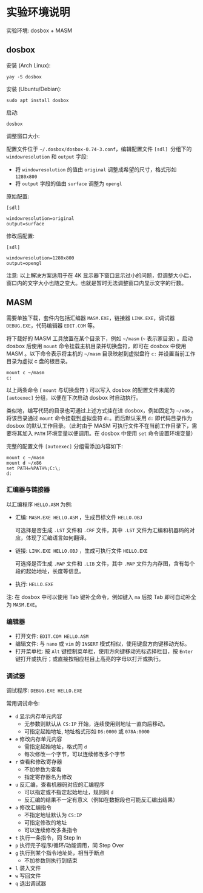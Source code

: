 # 实验环境说明

实验环境: dosbox + MASM

## dosbox

安装 (Arch Linux):

    yay -S dosbox

安装 (Ubuntu/Debian):

    sudo apt install dosbox

启动:

    dosbox

调整窗口大小:

配置文件位于 `~/.dosbox/dosbox-0.74-3.conf`，编辑配置文件 `[sdl] `分组下的 `windowresolution` 和 `output` 字段: 
- 将 `windowresolution` 的值由 `original` 调整成希望的尺寸，格式形如 `1280x800`
- 将 `output` 字段的值由 `surface` 调整为 `opengl`

原始配置:

```configuration
[sdl]

windowresolution=original
output=surface
```

修改后配置:

```configuration
[sdl]

windowresolution=1280x800
output=opengl
```

注意: 以上解决方案适用于在 4K 显示器下窗口显示过小的问题，但调整大小后，窗口内的文字大小也随之变大。也就是暂时无法调整窗口内显示文字的行数。

## MASM

需要单独下载，套件内包括汇编器 `MASM.EXE`，链接器 `LINK.EXE`，调试器 `DEBUG.EXE`，代码编辑器 `EDIT.COM` 等。

将下载好的 MASM 工具放置在某个目录下，例如 `~/masm` (`~` 表示家目录) 。启动 dosbox 后使用 `mount` 命令挂载主机目录并切换盘符，即可在 dosbox 中使用 MASM 。以下命令表示将主机的 `~/masm` 目录映射到虚拟盘符 `c:` 并设置当前工作目录为虚拟 c 盘的根目录。

    mount c ~/masm
    c:

以上两条命令 ( `mount` 与切换盘符 ) 可以写入 dosbox 的配置文件末尾的 `[autoexec]` 分组，以便在下次启动 dosbox 时自动执行。

类似地，编写代码的目录也可通过上述方式挂在进 dosbox，例如固定为 `~/x86` 。将该目录通过 `mount` 命令挂载到虚拟盘符 `d:`。而后默认采用 `d:` 即代码目录作为 dosbox 的默认工作目录。（此时由于 MASM 可执行文件不在当前工作目录下，需要将其加入 `PATH` 环境变量以便调用。在 dosbox 中使用 `set` 命令设置环境变量）

完整的配置文件 `[autoexec]` 分组需添加内容如下:

    mount c ~/masm
    mount d ~/x86
    set PATH=%PATH%;C:\;
    d:

### 汇编器与链接器

以汇编程序 `HELLO.ASM` 为例:

- 汇编: `MASM.EXE HELLO.ASM` ，生成目标文件 `HELLO.OBJ`
  
   可选择是否生成 `.LST` 文件和 `.CRF` 文件，其中 `.LST` 文件为汇编和机器码的对应，体现了汇编语言如何翻译。

- 链接: `LINK.EXE HELLO.OBJ` ，生成可执行文件 `HELLO.EXE`

   可选择是否生成 `.MAP` 文件和 `.LIB` 文件，其中 `.MAP` 文件为内存图，含有每个段的起始地址，长度等信息。

- 执行: `HELLO.EXE`

注: 在 dosbox 中可以使用 Tab 键补全命令，例如键入 `ma` 后按 Tab 即可自动补全为 `MASM.EXE`。

### 编辑器

- 打开文件: `EDIT.COM HELLO.ASM`
- 编辑文件: 与 `nano` 或 `vim` 的 `INSERT` 模式相似，使用键盘方向键移动光标。
- 打开菜单栏: 按 `Alt` 键控制菜单栏，使用方向键移动光标选择栏目，按 `Enter` 键打开或执行；或直接按相应栏目上高亮的字母以打开或执行。

### 调试器

调试程序: `DEBUG.EXE HELLO.EXE`

常用调试命令:

- `d` 显示内存单元内容
  - 无参数则默认从 `CS:IP` 开始，连续使用则地址一直向后移动。
  - 可指定起始地址, 地址格式形如 `DS:0000` 或 `078A:0000`
- `e` 修改内存单元内容
  - 需指定起始地址，格式同 `d`
  - 每次修改一个字节，可以连续修改多个字节
- `r` 查看和修改寄存器
  - 不加参数为查看
  - 指定寄存器名为修改
- `u` 反汇编，查看机器码对应的汇编程序
  - 可以指定或不指定起始地址，规则同 `d`
  - 反汇编的结果不一定有意义（例如在数据段也可能反汇编出结果）
- `a` 修改汇编指令
  - 不指定地址默认为 `CS:IP`
  - 可指定修改的地址
  - 可以连续修改多条指令
- `t` 执行一条指令，同 Step In
- `p` 执行完子程序/循环/功能调用，同 Step Over
- `g` 执行到某个指令地址处，相当于断点
  - 不加参数则执行到结束
- `l` 装入文件
- `w` 写回文件
- `q` 退出调试器
